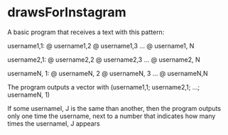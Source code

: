 # drawsForInstagram

A basic program that receives a text with this pattern:


username1,1: @ username1,2 @ username1,3 ... @ username1, N

username2,1: @ username2,2 @ username2,3 ... @ username2, N


usernameN, 1: @ usernameN, 2 @ usernameN, 3 ... @ usernameN,N


The program outputs a vector with (username1,1; username2,1; ...; usernameN, 1)

If some usernameI, J is the same than another, then the program outputs only one time the username, next to a number that indicates how many times the usernameI, J appears
